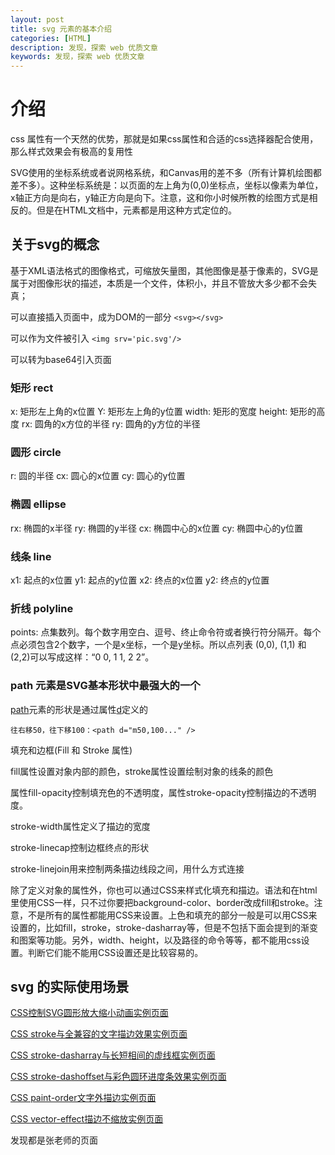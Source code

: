 ```yaml
---
layout: post
title: svg 元素的基本介绍
categories: [HTML]
description: 发现，探索 web 优质文章
keywords: 发现，探索 web 优质文章
---
```


# 介绍
css 属性有一个天然的优势，那就是如果css属性和合适的css选择器配合使用，那么样式效果会有极高的复用性

SVG使用的坐标系统或者说网格系统，和Canvas用的差不多（所有计算机绘图都差不多）。这种坐标系统是：以页面的左上角为(0,0)坐标点，坐标以像素为单位，x轴正方向是向右，y轴正方向是向下。注意，这和你小时候所教的绘图方式是相反的。但是在HTML文档中，元素都是用这种方式定位的。

## 关于svg的概念
基于XML语法格式的图像格式，可缩放矢量图，其他图像是基于像素的，SVG是属于对图像形状的描述，本质是一个文件，体积小，并且不管放大多少都不会失真；

可以直接插入页面中，成为DOM的一部分 `<svg></svg>`

可以作为文件被引入  `<img srv='pic.svg'/> `

可以转为base64引入页面
### 矩形 rect
x: 矩形左上角的x位置
Y: 矩形左上角的y位置
width: 矩形的宽度
height: 矩形的高度
rx: 圆角的x方位的半径
ry: 圆角的y方位的半径

### 圆形 circle
r: 圆的半径
cx: 圆心的x位置
cy: 圆心的y位置

### 椭圆 ellipse
rx: 椭圆的x半径
ry: 椭圆的y半径
cx: 椭圆中心的x位置
cy: 椭圆中心的y位置

### 线条 line
x1: 起点的x位置
y1: 起点的y位置
x2: 终点的x位置
y2: 终点的y位置

### 折线 polyline
points: 点集数列。每个数字用空白、逗号、终止命令符或者换行符分隔开。每个点必须包含2个数字，一个是x坐标，一个是y坐标。所以点列表 (0,0), (1,1) 和(2,2)可以写成这样：“0 0, 1 1, 2 2”。


 ### path 元素是SVG基本形状中最强大的一个

 [path](https://developer.mozilla.org/zh-CN/docs/Web/SVG/Tutorial/Paths)元素的形状是通过属性[d](https://developer.mozilla.org/zh-CN/docs/Web/SVG/Attribute/d)定义的

 ```
 往右移50，往下移100：<path d="m50,100..." /> 
 ```
 填充和边框(Fill 和 Stroke 属性)

 fill属性设置对象内部的颜色，stroke属性设置绘制对象的线条的颜色

 属性fill-opacity控制填充色的不透明度，属性stroke-opacity控制描边的不透明度。

 stroke-width属性定义了描边的宽度

 stroke-linecap控制边框终点的形状

stroke-linejoin用来控制两条描边线段之间，用什么方式连接

除了定义对象的属性外，你也可以通过CSS来样式化填充和描边。语法和在html里使用CSS一样，只不过你要把background-color、border改成fill和stroke。注意，不是所有的属性都能用CSS来设置。上色和填充的部分一般是可以用CSS来设置的，比如fill，stroke，stroke-dasharray等，但是不包括下面会提到的渐变和图案等功能。另外，width、height，以及路径的命令等等，都不能用css设置。判断它们能不能用CSS设置还是比较容易的。

## svg 的实际使用场景

[CSS控制SVG圆形放大缩小动画实例页面](https://demo.cssworld.cn/new/14/1-2.php)

[CSS stroke与全兼容的文字描边效果实例页面](https://demo.cssworld.cn/new/14/3-1.php)

[CSS stroke-dasharray与长短相间的虚线框实例页面](https://demo.cssworld.cn/new/14/3-2.php)

[CSS stroke-dashoffset与彩色圆环进度条效果实例页面](https://demo.cssworld.cn/new/14/3-4.php)

[CSS paint-order文字外描边实例页面](https://demo.cssworld.cn/new/14/5-1.php)

[CSS vector-effect描边不缩放实例页面](https://demo.cssworld.cn/new/14/5-2.php)

发现都是张老师的页面